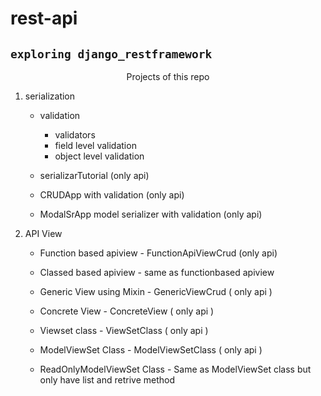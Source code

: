 # rest-api

## `exploring django_restframework`

<p align='center'> Projects of this repo </p>

1. serialization

   - validation
     - validators
     - field level validation
     - object level validation
   - serializarTutorial (only api)
   - CRUDApp with validation (only api)
   
   - ModalSrApp model serializer with validation (only api)

2. API View
   - Function based apiview - FunctionApiViewCrud (only api)
   - Classed based apiview - same as functionbased apiview

   - Generic View using Mixin - GenericViewCrud ( only api )
   - Concrete View - ConcreteView ( only api )

   - Viewset class - ViewSetClass ( only api )
   - ModelViewSet Class - ModelViewSetClass ( only api )
   - ReadOnlyModelViewSet Class - Same as ModelViewSet class but only have list and retrive method
